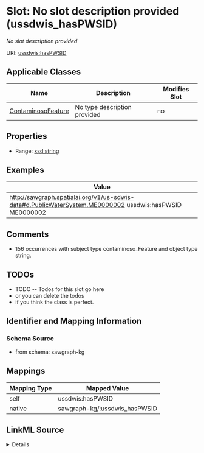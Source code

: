 

# Slot: No slot description provided (ussdwis_hasPWSID)


_No slot description provided_





URI: [ussdwis:hasPWSID](http://sawgraph.spatialai.org/v1/us-sdwis#hasPWSID)



<!-- no inheritance hierarchy -->





## Applicable Classes

| Name | Description | Modifies Slot |
| --- | --- | --- |
| [ContaminosoFeature](../classes/ContaminosoFeature.md) | No type description provided |  no  |







## Properties

* Range: [xsd:string](http://www.w3.org/2001/XMLSchema#string)






## Examples

| Value |
| --- |
| http://sawgraph.spatialai.org/v1/us-sdwis-data#d.PublicWaterSystem.ME0000002 ussdwis:hasPWSID ME0000002 |

## Comments

* 156 occurrences with subject type contaminoso_Feature and object type string.

## TODOs

* TODO -- Todos for this slot go here
* or you can delete the todos
* if you think the class is perfect.

## Identifier and Mapping Information







### Schema Source


* from schema: sawgraph-kg




## Mappings

| Mapping Type | Mapped Value |
| ---  | ---  |
| self | ussdwis:hasPWSID |
| native | sawgraph-kg/:ussdwis_hasPWSID |




## LinkML Source

<details>
```yaml
name: ussdwis_hasPWSID
description: No slot description provided
title: No slot description provided
todos:
- TODO -- Todos for this slot go here
- or you can delete the todos
- if you think the class is perfect.
comments:
- 156 occurrences with subject type contaminoso_Feature and object type string.
examples:
- value: http://sawgraph.spatialai.org/v1/us-sdwis-data#d.PublicWaterSystem.ME0000002
    ussdwis:hasPWSID ME0000002
from_schema: sawgraph-kg
rank: 1000
slot_uri: ussdwis:hasPWSID
alias: ussdwis_hasPWSID
domain_of:
- contaminoso_Feature
range: string

```
</details>
